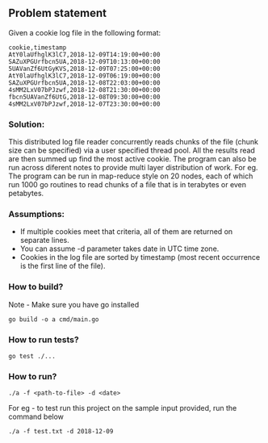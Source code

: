 ## Problem statement

Given a cookie log file in the following format:

```
cookie,timestamp
AtY0laUfhglK3lC7,2018-12-09T14:19:00+00:00
SAZuXPGUrfbcn5UA,2018-12-09T10:13:00+00:00
5UAVanZf6UtGyKVS,2018-12-09T07:25:00+00:00
AtY0laUfhglK3lC7,2018-12-09T06:19:00+00:00
SAZuXPGUrfbcn5UA,2018-12-08T22:03:00+00:00
4sMM2LxV07bPJzwf,2018-12-08T21:30:00+00:00
fbcn5UAVanZf6UtG,2018-12-08T09:30:00+00:00
4sMM2LxV07bPJzwf,2018-12-07T23:30:00+00:00
```
### Solution:

This distributed log file reader concurrently reads chunks of the file (chunk size can be specified) via a user specified thread pool. All the results read are then summed up find the most active cookie. The program can also be run across diferent notes to provide multi layer distribution of work. For eg. The program can be run in map-reduce style on 20 nodes, each of which run 1000 go routines to read chunks of a file that is in terabytes or even petabytes.

### Assumptions:
- If multiple cookies meet that criteria, all of them are returned on separate lines.
- You can assume -d parameter takes date in UTC time zone.
- Cookies in the log file are sorted by timestamp (most recent occurrence is the first line of the file).


### How to build?
Note - Make sure you have go installed

`go build -o a cmd/main.go`

### How to run tests?
`go test ./...`

### How to run?

`./a -f <path-to-file> -d <date>`

For eg - to test run this project on the sample input provided, run the command below

`./a -f test.txt -d 2018-12-09`
